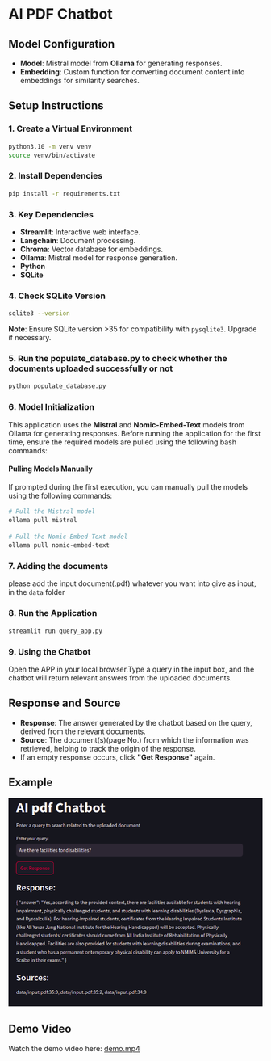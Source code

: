 # AI PDF Chatbot 

## Model Configuration
- **Model**: Mistral model from **Ollama** for generating responses.
- **Embedding**: Custom function for converting document content into embeddings for similarity searches.

## Setup Instructions

### 1. Create a Virtual Environment
```bash
python3.10 -m venv venv
source venv/bin/activate
```

### 2. Install Dependencies
```bash
pip install -r requirements.txt
```

### 3. Key Dependencies
- **Streamlit**: Interactive web interface.
- **Langchain**: Document processing.
- **Chroma**: Vector database for embeddings.
- **Ollama**: Mistral model for response generation.
- **Python** 
- **SQLite**


### 4. Check SQLite Version
```bash
sqlite3 --version
```
**Note**: Ensure SQLite version >35 for compatibility with `pysqlite3`. Upgrade if necessary.

### 5. Run the populate_database.py  to check whether the documents uploaded successfully or not
```bash
python populate_database.py
```
### 6. Model Initialization

This application uses the **Mistral** and **Nomic-Embed-Text** models from Ollama for generating responses. Before running the application for the first time, ensure the required models are pulled using the following bash commands:

#### Pulling Models Manually
If prompted during the first execution, you can manually pull the models using the following commands:

```bash
# Pull the Mistral model
ollama pull mistral

# Pull the Nomic-Embed-Text model
ollama pull nomic-embed-text
```

### 7. Adding the documents
please add the input document(.pdf) whatever you want into give as input, in the `data` folder

### 8. Run the Application
```bash
streamlit run query_app.py
```

### 9. Using the Chatbot
Open the APP in your local browser.Type a query in the input box, and the chatbot will return relevant answers from the uploaded documents.

## **Response and Source**

- **Response**: The answer generated by the chatbot based on the query, derived from the relevant documents.
- **Source**: The document(s)(page No.) from which the information was retrieved, helping to track the origin of the response.
- If an empty response occurs, click **"Get Response"** again.


## Example
![Response Example](example.png)

## Demo Video
Watch the demo video here: [demo.mp4](./Demo.mp4)


